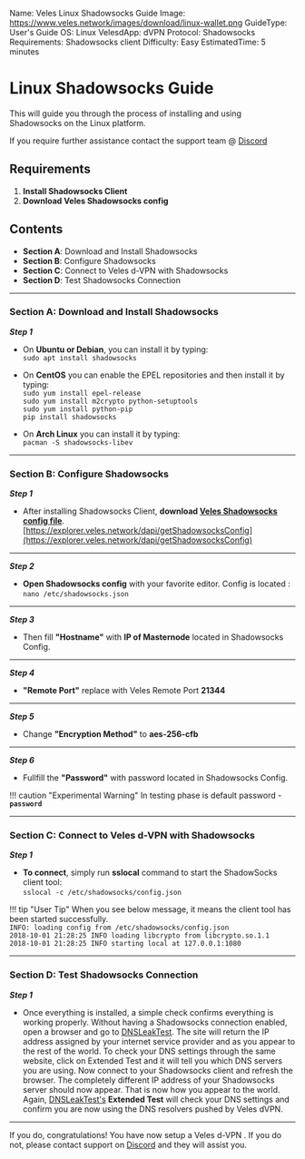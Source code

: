Name:               Veles Linux Shadowsocks Guide
Image:              https://www.veles.network/images/download/linux-wallet.png
GuideType:          User's Guide
OS:                 Linux
VelesdApp:          dVPN
Protocol:           Shadowsocks
Requirements:       Shadowsocks client
Difficulty:         Easy
EstimatedTime:      5 minutes

# Linux Shadowsocks Guide 
This will guide you through the process of installing and using Shadowsocks on the Linux platform.  

If you require further assistance contact the support team @ [Discord](https://discord.gg/P528fGg)

## Requirements
1) **Install Shadowsocks Client**  
2) **Download Veles Shadowsocks config**  

## Contents
* **Section A**: Download and Install Shadowsocks
* **Section B**: Configure Shadowsocks
* **Section C**: Connect to Veles d-VPN with Shadowsocks
* **Section D**: Test Shadowsocks Connection
***

### Section A: Download and Install Shadowsocks

***Step 1***  

* On **Ubuntu or Debian**, you can install it by typing:  
`sudo apt install shadowsocks`  

* On **CentOS** you can enable the EPEL repositories and then install it by typing:  
`sudo yum install epel-release`  
`sudo yum install m2crypto python-setuptools`  
`sudo yum install python-pip`  
`pip install shadowsocks`  

* On **Arch Linux** you can install it by typing:  
`pacman -S shadowsocks-libev`  

***

### Section B: Configure Shadowsocks 

***Step 1***  

* After installing Shadowsocks Client, **download [Veles Shadowsocks config file](https://explorer.veles.network/dapi/getShadowsocksConfig)**.  
[https://explorer.veles.network/dapi/getShadowsocksConfig](https://explorer.veles.network/dapi/getShadowsocksConfig)

***

***Step 2***  

* **Open Shadowsocks config** with your favorite editor. Config is located :  
`nano /etc/shadowsocks.json`

***

***Step 3***  

* Then fill **"Hostname"** with **IP of Masternode** located in Shadowsocks Config.

***

***Step 4***  

* **"Remote Port"** replace with Veles Remote Port **21344**

***

***Step 5***  

* Change **"Encryption Method"** to **aes-256-cfb**

***

***Step 6***  

* Fullfill the **"Password"** with password located in Shadowsocks Config.  

!!! caution "Experimental Warning"
	In testing phase is default password - **`password`**  

***

### Section C: Connect to Veles d-VPN with Shadowsocks 

***Step 1***  

* **To connect**, simply run **sslocal** command to start the ShadowSocks client tool:    
`sslocal -c /etc/shadowsocks/config.json`  

!!! tip "User Tip"
	When you see below message, it means the client tool has been started successfully.  
	`INFO: loading config from /etc/shadowsocks/config.json`  
	`2018-10-01 21:28:25 INFO loading libcrypto from libcrypto.so.1.1`  
	`2018-10-01 21:28:25 INFO starting local at 127.0.0.1:1080`    

***

### Section D: Test Shadowsocks Connection

***Step 1***  

* Once everything is installed, a simple check confirms everything is working properly. Without having a Shadowsocks connection enabled, open a browser and go to [DNSLeakTest](https://www.dnsleaktest.com/).
The site will return the IP address assigned by your internet service provider and as you appear to the rest of the world. To check your DNS settings through the same website, click on Extended Test and it will tell you which DNS servers you are using.
Now connect to your Shadowsocks client and refresh the browser. The completely different IP address of your Shadowsocks server should now appear. That is now how you appear to the world. Again, [DNSLeakTest's](https://www.dnsleaktest.com/) **Extended Test** will check your DNS settings and confirm you are now using the DNS resolvers pushed by Veles dVPN.

***

If you do, congratulations! You have now setup a Veles d-VPN . If you do not, please contact support on [Discord](https://discord.gg/P528fGg) and they will assist you.  
